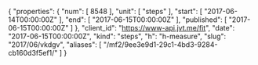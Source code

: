 {
  "properties": {
    "num": [
      8548
    ],
    "unit": [
      "steps"
    ],
    "start": [
      "2017-06-14T00:00:00Z"
    ],
    "end": [
      "2017-06-15T00:00:00Z"
    ],
    "published": [
      "2017-06-15T00:00:00Z"
    ]
  },
  "client_id": "https://www-api.jvt.me/fit",
  "date": "2017-06-15T00:00:00Z",
  "kind": "steps",
  "h": "h-measure",
  "slug": "2017/06/vkdgv",
  "aliases": [
    "/mf2/9ee3e9d1-29c1-4bd3-9284-cb160d3f5ef1/"
  ]
}
